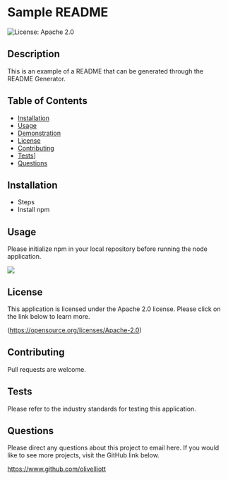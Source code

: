# Sample README

![License: Apache 2.0](https://img.shields.io/badge/License-Apache_2.0-blue.svg)

## Description
This is an example of a README that can be generated through the README Generator.

## Table of Contents
- [Installation](#installation)
- [Usage](#usage)
- [Demonstration](#demonstration)
- [License](#license)
- [Contributing](#contributing)
- [Tests](#tests)]
- [Questions](#questions)

## Installation
- Steps<br /> 
- Install npm

## Usage
Please initialize npm in your local repository before running the node application.

![](./readme.gif)

## License
This application is licensed under the Apache 2.0 license. Please click on the link below to learn more.

(https://opensource.org/licenses/Apache-2.0)

## Contributing

Pull requests are welcome.

## Tests

Please refer to the industry standards for testing this application.

## Questions

Please direct any questions about this project to email here. If you would like to see more projects, visit the GitHub link below.

https://www.github.com/olivelliott

